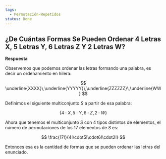 ```yaml
---
tags:
  - Permutación-Repetidos
status: Done
---
```


## ¿De Cuántas Formas Se Pueden Ordenar 4 Letras X, 5 Letras Y, 6 Letras Z Y 2 Letras W?

**Respuesta**

Observemos que podemos ordenar las letras formando una palabra, es decir un ordenamiento en hilera:

$$
\underline{XXXX}\,\underline{YYYYY}\,\underline{ZZZZZZ}\,\underline{WW}
$$

Definimos el siguiente multiconjunto $S$ a partir de esa palabra:

$$
\{ 4 \cdot X, 5 \cdot Y, 6 \cdot Z, 2 \cdot W \}
$$

Ahora que tenemos el multiconjunto $S$ con 4 tipos distintos de elementos, el número de permutaciones de los 17 elementos de $S$ es:

$$
\frac{17!}{4!\cdot5!\cdot6!\cdot2!}
$$

Entonces esa es la cantidad de formas que se pueden ordenar las letras del enunciado.
